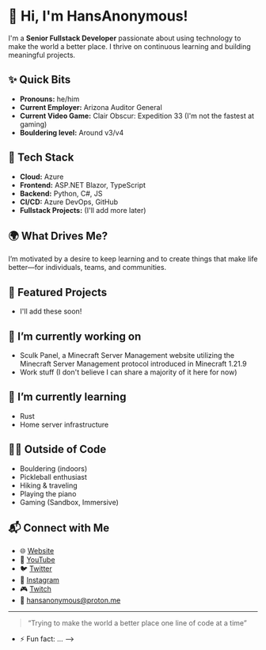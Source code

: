 # 👋 Hi, I'm HansAnonymous!

I'm a **Senior Fullstack Developer** passionate about using technology to make the world a better place.
I thrive on continuous learning and building meaningful projects.

## ✨ Quick Bits
- **Pronouns:** he/him
- **Current Employer:** Arizona Auditor General
- **Current Video Game:** Clair Obscur: Expedition 33 (I'm not the fastest at gaming)
- **Bouldering level:** Around v3/v4

## 🚀 Tech Stack
- **Cloud:** Azure
- **Frontend:** ASP.NET Blazor, TypeScript
- **Backend:** Python, C#, JS
- **CI/CD:** Azure DevOps, GitHub
- **Fullstack Projects:** (I'll add more later)

## 🌍 What Drives Me?
I’m motivated by a desire to keep learning and to create things that make life better—for individuals, teams, and communities.

## 🎯 Featured Projects
- I'll add these soon!

## 🔭 I’m currently working on
- Sculk Panel, a Minecraft Server Management website utilizing the Minecraft Server Management protocol introduced in Minecraft 1.21.9
- Work stuff (I don't believe I can share a majority of it here for now)

## 🌱 I’m currently learning
- Rust
- Home server infrastructure

## 🧗‍♂️ Outside of Code
- Bouldering (indoors)
- Pickleball enthusiast
- Hiking & traveling
- Playing the piano
- Gaming (Sandbox, Immersive)

## 📬 Connect with Me

- 🌐 [Website](https://hansanonymo.us)
- 🎥 [YouTube](https://youtube.com/HansAnonymous)
- 🐦 [Twitter](https://x.com/HxnsAnonymous)
- 📸 [Instagram](https://instagram.com/hansanonymous)
- 🎮 [Twitch](https://twitch.tv/HansAnonymous)
- 📧 hansanonymous@proton.me

---

> “Trying to make the world a better place one line of code at a time”
- ⚡ Fun fact: ...
-->

